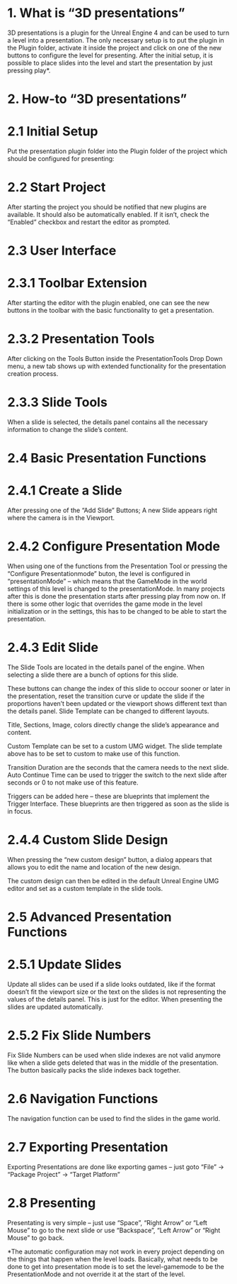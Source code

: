 
# 1. What is “3D presentations”
3D presentations is a plugin for the Unreal Engine 4 and can be used to turn a level into a presentation. The only necessary setup is to put the plugin in the Plugin folder, activate it inside the project and click on one of the new buttons to configure the level for presenting. After the initial setup, it is possible to place slides into the level and start the presentation by just pressing play*.

# 2. How-to “3D presentations”
# 2.1 Initial Setup
Put the presentation plugin folder into the Plugin folder of the project which should be configured for presenting:

# 2.2 Start Project
After starting the project you should be notified that new plugins are available. It should also be automatically enabled. If it isn’t, check the “Enabled” checkbox and restart the editor as prompted.

# 2.3 User Interface
# 2.3.1 Toolbar Extension
After starting the editor with the plugin enabled, one can see the new buttons in the toolbar with the basic functionality to get a presentation.

# 2.3.2 Presentation Tools
After clicking on the Tools Button inside the PresentationTools Drop Down menu, a new tab shows up with extended functionality for the presentation creation process.

# 2.3.3 Slide Tools
When a slide is selected, the details panel contains all the necessary information to change the slide’s content.

# 2.4 Basic Presentation Functions
# 2.4.1 Create a Slide
After pressing one of the “Add Slide” Buttons;
A new Slide appears right where the camera is in the Viewport.

# 2.4.2 Configure Presentation Mode
When using one of the functions from the Presentation Tool or pressing the “Configure Presentationmode” buton, the level is configured in “presentationMode” – which means that the GameMode in the world settings of this level is changed to the presentationMode. In many projects after this is done the presentation starts after pressing play from now on. If there is some other logic that overrides the game mode in the level initialization or in the settings, this has to be changed to be able to start the presentation. 

# 2.4.3 Edit Slide
The Slide Tools are located in the details panel of the engine.
When selecting a slide there are a bunch of options for this slide.

These buttons can change the index of this slide to occour sooner or later in the presentation, reset the transition curve or update the slide if the proportions haven’t been updated or the viewport shows different text than the details panel.
Slide Template can be changed to different layouts.

Title, Sections, Image, colors directly change the slide’s appearance and content.

Custom Template can be set to a custom UMG widget. The slide template above has to be set to custom to make use of this function.

Transition Duration are the seconds that the camera needs to the next slide. Auto Continue Time can be used to trigger the switch to the next slide after seconds or 0 to not make use of this feature.

Triggers can be added here – these are blueprints that implement the Trigger Interface. These blueprints are then triggered as soon as the slide is in focus.

# 2.4.4 Custom Slide Design
When pressing the “new custom design” button, a dialog appears that allows you to edit the name and location of the new design.

The custom design can then be edited in the default Unreal Engine UMG editor and set as a custom template in the slide tools.

# 2.5 Advanced Presentation Functions
# 2.5.1 Update Slides
Update all slides can be used if a slide looks outdated, like if the format doesn’t fit the viewport size or the text on the slides is not representing the values of the details panel. This is just for the editor. When presenting the slides are updated automatically.

# 2.5.2 Fix Slide Numbers
Fix Slide Numbers can be used when slide indexes are not valid anymore like when a slide gets deleted that was in the middle of the presentation. The button basically packs the slide indexes back together.

# 2.6 Navigation Functions
The navigation function can be used to find the slides in the game world.

# 2.7 Exporting Presentation
Exporting Presentations are done like exporting games – just goto “File” -> “Package Project” -> “Target Platform”

# 2.8 Presenting
Presentating is very simple – just use “Space”, “Right Arrow” or “Left Mouse” to go to the next slide or use “Backspace”, “Left Arrow” or “Right Mouse” to go back.

*The automatic configuration may not work in every project depending on the things that happen when the level loads. Basically, what needs to be done to get into presentation mode is to set the level-gamemode to be the PresentationMode and not override it at the start of the level.

